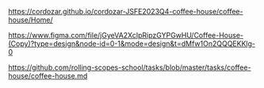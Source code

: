 https://cordozar.github.io/cordozar-JSFE2023Q4-coffee-house/coffee-house/Home/

https://www.figma.com/file/jGyeVA2XcIpRipzGYPGwHU/Coffee-House-(Copy)?type=design&node-id=0-1&mode=design&t=dMfw1On2QQQEKKlg-0

https://github.com/rolling-scopes-school/tasks/blob/master/tasks/coffee-house/coffee-house.md
